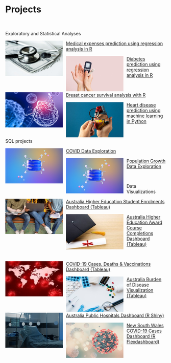 # Projects

<br>

<p id= "topic_head">Exploratory and Statistical Analyses</p>

<div class = "card-container">
<div class = "card">
     <img align = left src= "assets/img/medical.jpg" width = "180" height = "110" style= "margin-right: 10px;"/>
     <p><a href = "https://melgalera.github.io/Linear-Regression-with-R/" target = "_blank">Medical expenses prediction using regression analysis in R</a></p>
</div>
<div class = "card">
      <img align = left src= "assets/img/diabetes.jpg" width = "180" height = "110" style= "margin-right: 10px;"/>
      <p><a href = "https://melgalera.github.io/Logistic-Regression-GLM-with-R/" target = "_blank">Diabetes prediction using regression analysis in R</a></p>  
</div>
</div>

&nbsp;
&nbsp;

<div class = "card-container">
<div class = "card">
     <img align = left src= "assets/img/virus.jpg" width = "180" height = "110" style= "margin-right: 10px;"/>
     <p><a href = "https://melgalera.github.io/Survival-Analysis-with-R/" target = "_blank">Breast cancer survival analysis with R</a></p>
</div>
<div class = "card">
      <img align = left src= "assets/img/heart.jpg" width = "180" height = "110" style= "margin-right: 10px;"/>
      <p><a href = "https://nbviewer.org/github/MelGalera/Heart-Disease-Prediction-with-Python/blob/main/Heart_disease_UCL.ipynb" target = "_blank">Heart disease prediction using machine learning in Python</a></p>  
</div>
</div>


&nbsp;
&nbsp;
&nbsp;

<p id= "topic_head">SQL projects</p>

<div class = "card-container">
<div class = "card">
     <img align = left src= "assets/img/sql.jpg" width = "180" height = "110" style= "margin-right: 10px;"/>
     <p><a href = "https://melgalera.github.io/COVID-data-exploration-by-SQL/" target = "_blank">COVID Data Exploration</a></p>
</div>
<div class = "card">
      <img align = left src= "assets/img/sql.jpg" width = "180" height = "110" style= "margin-right: 10px;"/>
      <p><a href = "https://melgalera.github.io/Population-growth-data-exploration-by-SQL/" target = "_blank">Population Growth Data Exploration</a></p>  
</div>
</div>


&nbsp;
&nbsp;
&nbsp;

<p id= "topic_head">Data Visualizations</p>

<div class = "card-container">
<div class = "card">
     <img align = left src= "assets/img/enrolment.jpg" width = "180" height = "110" style= "margin-right: 10px;"/>
     <p><a href = "https://public.tableau.com/views/AUS_HDE/StudentEnrolmentsPartA?:language=en-US&:sid=&:display_count=n&:origin=viz_share_link" target = "_blank">Australia Higher Education Student Enrolments Dashboard (Tableau)</a></p>
</div>
<div class = "card">
      <img align = left src= "assets/img/completions2.jpg" width = "180" height = "110" style= "margin-right: 10px;"/>
      <p><a href = "https://public.tableau.com/views/AUS_Completion/Dashboard1?:language=en-US&:sid=&:display_count=n&:origin=viz_share_link" target = "_blank">Australia Higher Education Award Course Completions Dashboard (Tableau)</a></p>  
</div>
</div>

&nbsp;
&nbsp;

<div class = "card-container">
<div class = "card">
     <img align = left src= "assets/img/covid_map_2.jpg" width = "180" height = "110" style= "margin-right: 10px;"/>
     <p><a href = "https://public.tableau.com/views/Covid_deaths_17194860048630/Dashboard1?:language=en-GB&:sid=&:display_count=n&:origin=viz_share_link" target = "_blank">COVID-19 Cases, Deaths & Vaccinations Dashboard (Tableau)</a></p>  
</div>
<div class = "card">
     <img align = left src= "assets/img/burden.jpg" width = "180" height = "110" style= "margin-right: 10px;"/>
     <p><a href = "https://public.tableau.com/views/aus_burden_of_disease_viz/ABDdashboard?:language=en-GB&:sid=&:display_count=n&:origin=viz_share_link" target = "_blank">Australia Burden of Disease Visualization (Tableau)</a></p>    
</div>
</div>

&nbsp;
&nbsp;

<div class = "card-container">
<div class = "card">
     <img align = left src= "assets/img/hospital.jpg" width = "180" height = "110" style= "margin-right: 10px;"/>
     <p><a href = "https://melgalera.github.io/Public-Hospitals-Dashboard-with-R/">Australia Public Hospitals Dashboard (R Shiny)</a></p>
</div>
<div class = "card">
     <img align = left src= "assets/img/covid.jpg" width = "180" height = "110" style= "margin-right: 10px;"/>
     <p><a href = "https://melgalera.github.io/NSW-COVID-Dashboard-with-R/" target = "_blank">New South Wales COVID-19 Cases Dashboard (R Flexdashboard)</a></p>  
</div>
</div>










